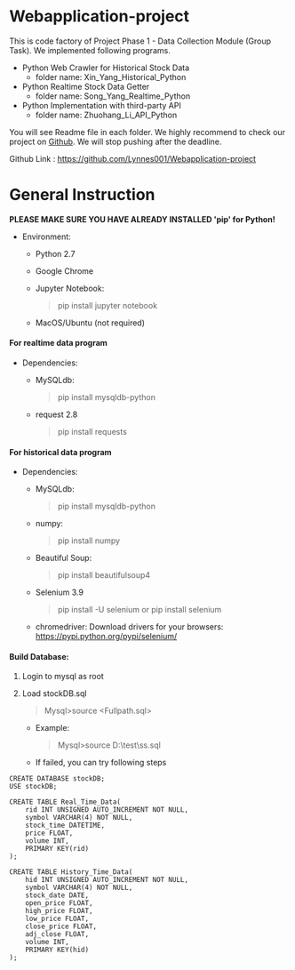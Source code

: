 # Webapplication-project
This is code factory of Project Phase 1 - Data Collection Module (Group Task). We implemented following programs.

- Python Web Crawler for Historical Stock Data
    + folder name: Xin_Yang_Historical_Python
- Python Realtime Stock Data Getter
    + folder name: Song_Yang_Realtime_Python
- Python Implementation with third-party API
    + folder name: Zhuohang_Li_API_Python

You will see Readme file in each folder. We highly recommend to check our project on [Github](https://github.com/Lynnes001/Webapplication-project). We will stop pushing after the deadline.

Github Link : https://github.com/Lynnes001/Webapplication-project

# General Instruction
**PLEASE MAKE SURE YOU HAVE ALREADY INSTALLED 'pip' for Python!**
  * Environment:
    + Python 2.7
    
    + Google Chrome
    
    + Jupyter Notebook:
      > pip install jupyter notebook

    + MacOS/Ubuntu (not required)

#### For realtime data program

  * Dependencies:
    + MySQLdb:
      > pip install mysqldb-python
      
    + request 2.8
      > pip install requests
      
#### For historical data program

  * Dependencies:
    + MySQLdb:
      > pip install mysqldb-python
      
    + numpy:
      > pip install numpy

    + Beautiful Soup:
      > pip install beautifulsoup4

    + Selenium 3.9
      > pip install -U selenium
        or
      > pip install selenium

    + chromedriver:
      Download drivers for your browsers: https://pypi.python.org/pypi/selenium/

#### Build Database:
1. Login to mysql as root
2. Load stockDB.sql
    > Mysql>source <Fullpath.sql> 
   - Example: 
        >Mysql>source D:\test\ss.sql
        
    * If failed, you can try following steps
```MySQL 
CREATE DATABASE stockDB;
USE stockDB;

CREATE TABLE Real_Time_Data(
    rid INT UNSIGNED AUTO_INCREMENT NOT NULL,
    symbol VARCHAR(4) NOT NULL,
    stock_time DATETIME,
    price FLOAT,
    volume INT,
    PRIMARY KEY(rid)
);

CREATE TABLE History_Time_Data(
    hid INT UNSIGNED AUTO_INCREMENT NOT NULL,
    symbol VARCHAR(4) NOT NULL,
    stock_date DATE,
    open_price FLOAT,
    high_price FLOAT,
    low_price FLOAT,
    close_price FLOAT,
    adj_close FLOAT,
    volume INT,
    PRIMARY KEY(hid)
);

```
